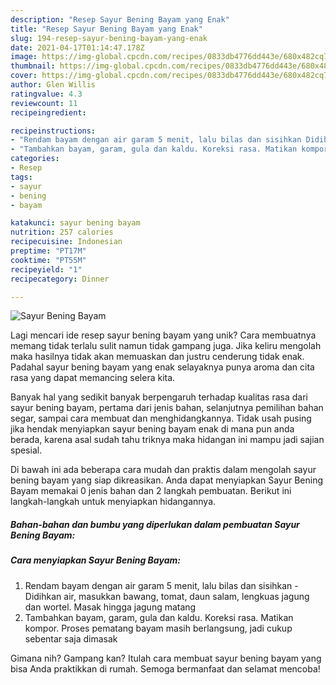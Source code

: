 ```yaml
---
description: "Resep Sayur Bening Bayam yang Enak"
title: "Resep Sayur Bening Bayam yang Enak"
slug: 194-resep-sayur-bening-bayam-yang-enak
date: 2021-04-17T01:14:47.178Z
image: https://img-global.cpcdn.com/recipes/0833db4776dd443e/680x482cq70/sayur-bening-bayam-foto-resep-utama.jpg
thumbnail: https://img-global.cpcdn.com/recipes/0833db4776dd443e/680x482cq70/sayur-bening-bayam-foto-resep-utama.jpg
cover: https://img-global.cpcdn.com/recipes/0833db4776dd443e/680x482cq70/sayur-bening-bayam-foto-resep-utama.jpg
author: Glen Willis
ratingvalue: 4.3
reviewcount: 11
recipeingredient:

recipeinstructions:
- "Rendam bayam dengan air garam 5 menit, lalu bilas dan sisihkan Didihkan air, masukkan bawang, tomat, daun salam, lengkuas jagung dan wortel. Masak hingga jagung matang"
- "Tambahkan bayam, garam, gula dan kaldu. Koreksi rasa. Matikan kompor. Proses pematang bayam masih berlangsung, jadi cukup sebentar saja dimasak"
categories:
- Resep
tags:
- sayur
- bening
- bayam

katakunci: sayur bening bayam 
nutrition: 257 calories
recipecuisine: Indonesian
preptime: "PT17M"
cooktime: "PT55M"
recipeyield: "1"
recipecategory: Dinner

---
```



![Sayur Bening Bayam](https://img-global.cpcdn.com/recipes/0833db4776dd443e/680x482cq70/sayur-bening-bayam-foto-resep-utama.jpg)

Lagi mencari ide resep sayur bening bayam yang unik? Cara membuatnya memang tidak terlalu sulit namun tidak gampang juga. Jika keliru mengolah maka hasilnya tidak akan memuaskan dan justru cenderung tidak enak. Padahal sayur bening bayam yang enak selayaknya punya aroma dan cita rasa yang dapat memancing selera kita.

Banyak hal yang sedikit banyak berpengaruh terhadap kualitas rasa dari sayur bening bayam, pertama dari jenis bahan, selanjutnya pemilihan bahan segar, sampai cara membuat dan menghidangkannya. Tidak usah pusing jika hendak menyiapkan sayur bening bayam enak di mana pun anda berada, karena asal sudah tahu triknya maka hidangan ini mampu jadi sajian spesial.




Di bawah ini ada beberapa cara mudah dan praktis dalam mengolah sayur bening bayam yang siap dikreasikan. Anda dapat menyiapkan Sayur Bening Bayam memakai 0 jenis bahan dan 2 langkah pembuatan. Berikut ini langkah-langkah untuk menyiapkan hidangannya.

<!--inarticleads1-->

##### Bahan-bahan dan bumbu yang diperlukan dalam pembuatan Sayur Bening Bayam:





<!--inarticleads2-->

##### Cara menyiapkan Sayur Bening Bayam:

1. Rendam bayam dengan air garam 5 menit, lalu bilas dan sisihkan - Didihkan air, masukkan bawang, tomat, daun salam, lengkuas jagung dan wortel. Masak hingga jagung matang
1. Tambahkan bayam, garam, gula dan kaldu. Koreksi rasa. Matikan kompor. Proses pematang bayam masih berlangsung, jadi cukup sebentar saja dimasak




Gimana nih? Gampang kan? Itulah cara membuat sayur bening bayam yang bisa Anda praktikkan di rumah. Semoga bermanfaat dan selamat mencoba!

